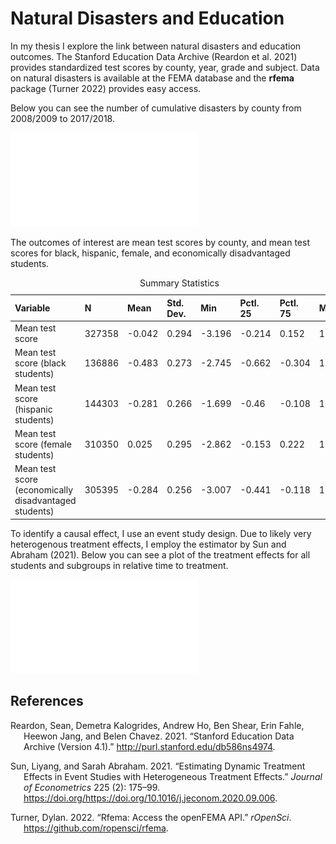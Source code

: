 # Natural Disasters and Education

In my thesis I explore the link between natural disasters and education
outcomes. The Stanford Education Data Archive (Reardon et al. 2021)
provides standardized test scores by county, year, grade and subject.
Data on natural disasters is available at the FEMA database and the
**rfema** package (Turner 2022) provides easy access.

Below you can see the number of cumulative disasters by county from
2008/2009 to 2017/2018.

![](Code%20&%20Data/DisasterMap.pdf)

The outcomes of interest are mean test scores by county, and mean test
scores for black, hispanic, female, and economically disadvantaged
students.

<table class="table" style="margin-left: auto; margin-right: auto;">
<caption>
Summary Statistics
</caption>
<thead>
<tr>
<th style="text-align:left;">
Variable
</th>
<th style="text-align:left;">
N
</th>
<th style="text-align:left;">
Mean
</th>
<th style="text-align:left;">
Std. Dev.
</th>
<th style="text-align:left;">
Min
</th>
<th style="text-align:left;">
Pctl. 25
</th>
<th style="text-align:left;">
Pctl. 75
</th>
<th style="text-align:left;">
Max
</th>
</tr>
</thead>
<tbody>
<tr>
<td style="text-align:left;">
Mean test score
</td>
<td style="text-align:left;">
327358
</td>
<td style="text-align:left;">
-0.042
</td>
<td style="text-align:left;">
0.294
</td>
<td style="text-align:left;">
-3.196
</td>
<td style="text-align:left;">
-0.214
</td>
<td style="text-align:left;">
0.152
</td>
<td style="text-align:left;">
1.669
</td>
</tr>
<tr>
<td style="text-align:left;">
Mean test score (black students)
</td>
<td style="text-align:left;">
136886
</td>
<td style="text-align:left;">
-0.483
</td>
<td style="text-align:left;">
0.273
</td>
<td style="text-align:left;">
-2.745
</td>
<td style="text-align:left;">
-0.662
</td>
<td style="text-align:left;">
-0.304
</td>
<td style="text-align:left;">
1.394
</td>
</tr>
<tr>
<td style="text-align:left;">
Mean test score (hispanic students)
</td>
<td style="text-align:left;">
144303
</td>
<td style="text-align:left;">
-0.281
</td>
<td style="text-align:left;">
0.266
</td>
<td style="text-align:left;">
-1.699
</td>
<td style="text-align:left;">
-0.46
</td>
<td style="text-align:left;">
-0.108
</td>
<td style="text-align:left;">
1.374
</td>
</tr>
<tr>
<td style="text-align:left;">
Mean test score (female students)
</td>
<td style="text-align:left;">
310350
</td>
<td style="text-align:left;">
0.025
</td>
<td style="text-align:left;">
0.295
</td>
<td style="text-align:left;">
-2.862
</td>
<td style="text-align:left;">
-0.153
</td>
<td style="text-align:left;">
0.222
</td>
<td style="text-align:left;">
1.496
</td>
</tr>
<tr>
<td style="text-align:left;">
Mean test score (economically disadvantaged students)
</td>
<td style="text-align:left;">
305395
</td>
<td style="text-align:left;">
-0.284
</td>
<td style="text-align:left;">
0.256
</td>
<td style="text-align:left;">
-3.007
</td>
<td style="text-align:left;">
-0.441
</td>
<td style="text-align:left;">
-0.118
</td>
<td style="text-align:left;">
1.312
</td>
</tr>
</tbody>
</table>

To identify a causal effect, I use an event study design. Due to likely
very heterogenous treatment effects, I employ the estimator by Sun and
Abraham (2021). Below you can see a plot of the treatment effects for
all students and subgroups in relative time to treatment.

![](Code%20&%20Data/ResultsPlot.pdf)

## References

<div id="refs" class="references csl-bib-body hanging-indent">

<div id="ref-SEDA" class="csl-entry">

Reardon, Sean, Demetra Kalogrides, Andrew Ho, Ben Shear, Erin Fahle,
Heewon Jang, and Belen Chavez. 2021. “Stanford Education Data Archive
(Version 4.1).” <http://purl.stanford.edu/db586ns4974>.

</div>

<div id="ref-Sun_2021" class="csl-entry">

Sun, Liyang, and Sarah Abraham. 2021. “Estimating Dynamic Treatment
Effects in Event Studies with Heterogeneous Treatment Effects.” *Journal
of Econometrics* 225 (2): 175–99.
https://doi.org/<https://doi.org/10.1016/j.jeconom.2020.09.006>.

</div>

<div id="ref-rfema" class="csl-entry">

Turner, Dylan. 2022. “Rfema: Access the openFEMA API.” *rOpenSci*.
<https://github.com/ropensci/rfema>.

</div>

</div>
